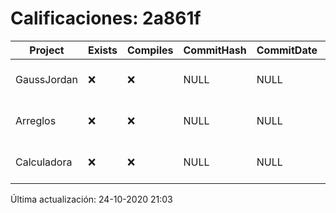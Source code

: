 # Calificaciones: 2a861f
|Project|Exists|Compiles|CommitHash|CommitDate|CheckDate|Comments|
|-|-|-|-|-|-|-|
|GaussJordan|❌|❌|NULL|NULL|24-10-2020 21:03:38|No se encontró el archivo en PracticasComputacionI/GaussJordan/GaussJordan.cpp|
|Arreglos|❌|❌|NULL|NULL|24-10-2020 21:03:37|No se encontró el archivo en PracticasComputacionI/Arreglos/Arreglos.cpp|
|Calculadora|❌|❌|NULL|NULL|24-10-2020 21:03:36|No se encontró el archivo en PracticasComputacionI/Calculadora/Calculadora.cpp|

Última actualización: 24-10-2020 21:03